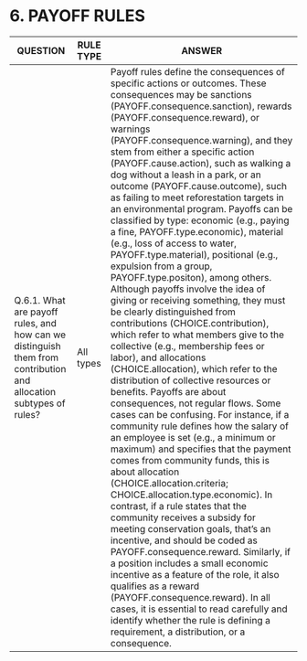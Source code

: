 # 6. PAYOFF RULES
| QUESTION | RULE TYPE | ANSWER |
|----------|-----------|--------|
|Q.6.1. What are payoff rules, and how can we distinguish them from contribution and allocation subtypes of rules?|All types|Payoff rules define the consequences of specific actions or outcomes. These consequences may be sanctions (PAYOFF.consequence.sanction), rewards (PAYOFF.consequence.reward), or warnings (PAYOFF.consequence.warning), and they stem from either a specific action (PAYOFF.cause.action), such as walking a dog without a leash in a park, or an outcome (PAYOFF.cause.outcome), such as failing to meet reforestation targets in an environmental program. Payoffs can be classified by type: economic (e.g., paying a fine, PAYOFF.type.economic), material (e.g., loss of access to water, PAYOFF.type.material), positional (e.g., expulsion from a group, PAYOFF.type.positon), among others. Although payoffs involve the idea of giving or receiving something, they must be clearly distinguished from contributions (CHOICE.contribution), which refer to what members give to the collective (e.g., membership fees or labor), and allocations (CHOICE.allocation), which refer to the distribution of collective resources or benefits. Payoffs are about consequences, not regular flows. Some cases can be confusing. For instance, if a community rule defines how the salary of an employee is set (e.g., a minimum or maximum) and specifies that the payment comes from community funds, this is about allocation (CHOICE.allocation.criteria; CHOICE.allocation.type.economic). In contrast, if a rule states that the community receives a subsidy for meeting conservation goals, that’s an incentive, and should be coded as PAYOFF.consequence.reward. Similarly, if a position includes a small economic incentive as a feature of the role, it also qualifies as a reward (PAYOFF.consequence.reward). In all cases, it is essential to read carefully and identify whether the rule is defining a requirement, a distribution, or a consequence.|
